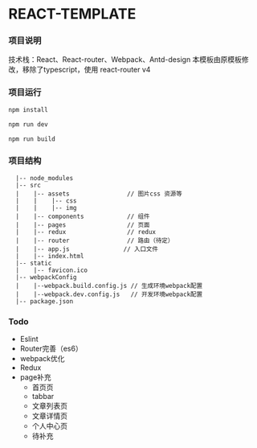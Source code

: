 # REACT-TEMPLATE

### 项目说明
技术栈：React、React-router、Webpack、Antd-design
本模板由原模板修改，移除了typescript，使用 react-router v4

### 项目运行
```bash
npm install

npm run dev

npm run build
```

### 项目结构
```
  |-- node_modules
  |-- src
  |    |-- assets                // 图片css 资源等
  |    |    |-- css
  |    |    |-- img
  |    |-- components            // 组件
  |    |-- pages                 // 页面
  |    |-- redux                 // redux
  |    |-- router                // 路由（待定）
  |    |-- app.js               // 入口文件
  |    |-- index.html
  |-- static
  |    |-- favicon.ico
  |-- webpackConfig
  |    |--webpack.build.config.js // 生成环境webpack配置
  |    |--webpack.dev.config.js   // 开发环境webpack配置
  |-- package.json
```

### Todo
- Eslint
- Router完善（es6）
- webpack优化
- Redux
- page补充
  - 首页页
  - tabbar
  - 文章列表页
  - 文章详情页
  - 个人中心页
  - 待补充
